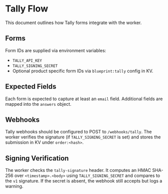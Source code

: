 # Tally Flow

This document outlines how Tally forms integrate with the worker.

## Forms

Form IDs are supplied via environment variables:

- `TALLY_API_KEY`
- `TALLY_SIGNING_SECRET`
- Optional product specific form IDs via `blueprint:tally` config in KV.

## Expected Fields

Each form is expected to capture at least an `email` field. Additional fields are mapped into the `answers` object.

## Webhooks

Tally webhooks should be configured to POST to `/webhooks/tally`. The worker verifies the signature (if `TALLY_SIGNING_SECRET` is set) and stores the submission in KV under `order:<hash>`.

## Signing Verification

The worker checks the `tally-signature` header. It computes an HMAC SHA-256 over `<timestamp>.<body>` using `TALLY_SIGNING_SECRET` and compares to the `v1` signature. If the secret is absent, the webhook still accepts but logs a warning.
